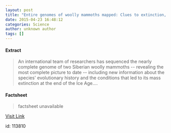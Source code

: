```yaml
---
layout: post
title: "Entire genomes of woolly mammoths mapped: Clues to extinction, possibility of bringing mammoths back"
date: 2015-04-23 16:48:12
categories: Science
author: unknown author
tags: []
---
```



#### Extract
>An international team of researchers has sequenced the nearly complete genome of two Siberian woolly mammoths -- revealing the most complete picture to date -- including new information about the species' evolutionary history and the conditions that led to its mass extinction at the end of the Ice Age....

#### Factsheet
>factsheet unavailable

[Visit Link](http://feeds.sciencedaily.com/~r/sciencedaily/~3/gY5LKlcu56o/150423124812.htm)

id:  113810


